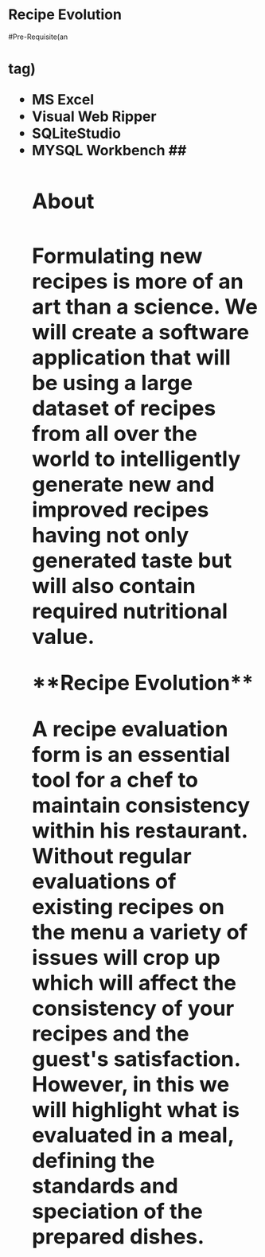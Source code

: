 # Recipe Evolution
#Pre-Requisite(an<h1>tag)
<ul><li>MS Excel 
<li>Visual Web Ripper
<li>SQLiteStudio
<li>MYSQL Workbench <b>
##<h2>About<h2>
<p>Formulating new recipes is more of an art than a science. We will create a software application that will be using a large dataset of recipes from all over the world to intelligently generate new and improved recipes having not only generated taste but will also contain required nutritional value. <p/>
**Recipe Evolution**
<p>A recipe evaluation form is an essential tool for a chef to maintain consistency within his restaurant. Without regular evaluations of existing recipes on the menu a variety of issues will crop up which will affect the consistency of your recipes and the guest's satisfaction. However, in this we will highlight what is evaluated in a meal, defining the standards and speciation of the prepared dishes.</P>
